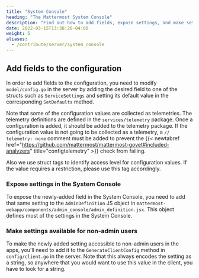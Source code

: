 ```yaml
---
title: "System Console"
heading: "The Mattermost System Console"
description: "Find out how to add fields, expose settings, and make settings available for non-admins in the System Console."
date: 2022-03-15T13:38:26-04:00
weight: 5
aliases:
  - /contribute/server/system_console
---
```


## Add fields to the configuration

In order to add fields to the configuration, you need to modify `model/config.go` in the server by adding the desired field to one of the structs such as `ServiceSettings` and setting its default value in the corresponding `SetDefaults` method.

Note that some of the configuration values are collected as telemetries. The telemetry definitions are defined in the `services/telemetry` package. Once a configuration is added, it should be added to the telemetry package. If the configuration value is not going to be collected as a telemetry, a `// telemetry: none` comment must be added to prevent the {{< newtabref href="https://github.com/mattermost/mattermost-govet#included-analyzers" title="configtelemetry" >}} check from failing.

Also we use struct tags to identify access level for configuration values. If the value requires a restriction, please use this tag accordingly.

### Expose settings in the System Console

To expose the newly-added field in the System Console, you need to add that same setting to the `AdminDefinition` JS object in `mattermost-webapp/components/admin_console/admin_definition.jsx`. This object defines most of the settings in the System Console.


### Make settings available for non-admin users

To make the newly added setting accessible to non-admin users in the apps, you'll need to add it to the `GenerateClientConfig` method in `config/client.go` in the server. Note that this always encodes the setting as a string, so anywhere that you would want to use this value in the client, you have to look for a string.
